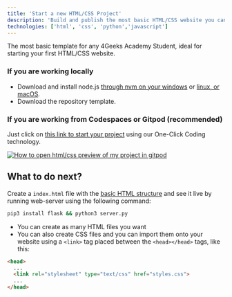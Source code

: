 ```yaml
---
title: 'Start a new HTML/CSS Project'
description: 'Build and publish the most basic HTML/CSS website you can build'
technologies: ['html', 'css', 'python','javascript']
---
```


The most basic template for any 4Geeks Academy Student, ideal for starting your first HTML/CSS website.

### If you are **working locally**

- Download and install node.js [through nvm on your windows](https://4geeks.com/how-to/nvm-install-windows) or [linux, or macOS](https://4geeks.com/how-to/install-node-nvm-mac-osx).
- Download the repository template.

### If you are working from Codespaces or Gitpod (recommended)

Just click on [this link to start your project](https://s.4geeks.com/start?repo=https://github.com/4GeeksAcademy/html-hello.git) using our One-Click Coding technology.

[![How to open html/css preview of my project in gitpod](https://github.com/4GeeksAcademy/Templates-Boilerplates/blob/master/static/img/hello-html-intro.png?raw=true)](https://youtu.be/dfbDCMu_p-0)

## What to do next?

Create a `index.html` file with the [basic HTML structure](http://content.breatheco.de/lesson/what-is-html-learn-html#page-structure) and see it live by running web-server using the following command:

```bash
pip3 install flask && python3 server.py
```

- You can create as many HTML files you want
- You can also create CSS files and you can import them onto your website using a `<link>` tag placed between the `<head></head>` tags, like this:

```html
<head>
  ...
  <link rel="stylesheet" type="text/css" href="styles.css">
  ...
</head>
```
